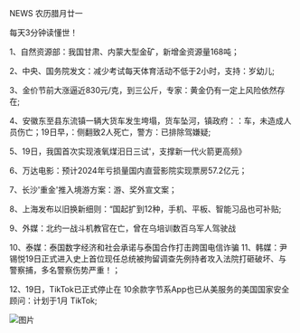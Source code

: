 NEWS 农历腊月廿一

每天3分钟读懂世！

1、自然资源部：我国甘肃、内蒙大型金矿，新增金资源量168吨；

2、中央、国务院发文：减少考试每天体育活动不低于2小时，支持：岁幼儿;

3、金价节前大涨逼近830元/克，到三公斤，专家：黄金仍有一定上风险依然存在;

4、安徽东至县东流镇一辆大货车发生垮塌，货车坠河，镇政府：：车，未造成人员伤亡；19日早，：侧翻致2人死亡，警方：已排除驾嫌疑;

5、19日，我国首次实现液氧煤汨日三试'，支撑新一代火箭更高频》

6、万达电影：预计2024年亏损量国内直营影院实现票房57.2亿元；

7、长沙'重金'推入境游方案：游、奖外宣文案；

8、上海发布以旧换新细则：“国起扩到12种，手机、平板、智能习品也可补贴;

9、外媒：北约一战斗机教官在亡，曾在乌培训数百乌军人驾驶战

10、泰媒：泰国数字经济和社会承诺与泰国合作打击跨国电信诈骗 11、韩媒：尹锡悦19日正式进入史上首位现任总统被拘留调查先例持者攻入法院打砸破坏、与警察捕，多名警察伤势严重！；

12、19日，TikTok已正式停止在 10余款字节系App也已从美服务的美国国家安全顾问：计划于1月 TikTok;

![图片](https://api.03c3.cn/api/zb)
